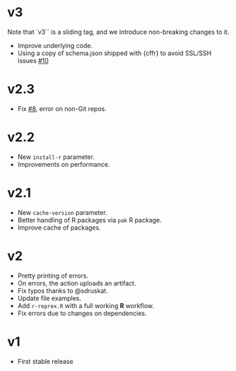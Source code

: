 # v3

Note that `v3`` is a sliding tag, and we introduce non-breaking changes to it.

- Improve underlying code.
- Using a copy of schema.json shipped with {cffr} to avoid SSL/SSH issues [#10](https://github.com/dieghernan/cff-validator/issues/10)

# v2.3

- Fix [#8](https://github.com/dieghernan/cff-validator/issues/8), error on
    non-Git repos.

# v2.2

- New `install-r` parameter.
- Improvements on performance.

# v2.1

- New `cache-version` parameter.
- Better handling of R packages via `pak` R package.
- Improve cache of packages.

# v2

- Pretty printing of errors.
- On errors, the action uploads an artifact.
- Fix typos thanks to @sdruskat.
- Update file examples.
- Add `r-reprex.R` with a full working **R** workflow.
- Fix errors due to changes on dependencies.

# v1

- First stable release
